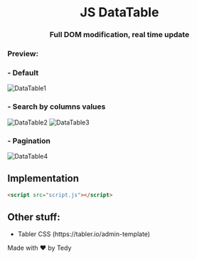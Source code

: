 <h1 align="center">JS DataTable</h1>
<h3 align="center">Full DOM modification, real time update</h3>
<h3>Preview: </h3>

<h3>- Default</h3>

![DataTable1](https://i.imgur.com/Ryq4y4W.png)

<h3>- Search by columns values</h3>

![DataTable2](https://i.imgur.com/GDlExc5.png)
![DataTable3](https://i.imgur.com/wvUKwWK.png)

<h3> - Pagination</h3>

![DataTable4](https://i.imgur.com/R5xOV8n.png)

<h2>Implementation</h2>

````html
<script src="script.js"></script>
````

<h2>Other stuff: </h2>
<ul>
  <li>Tabler CSS (https://tabler.io/admin-template)</li>
</ul>

Made with ❤ by Tedy
